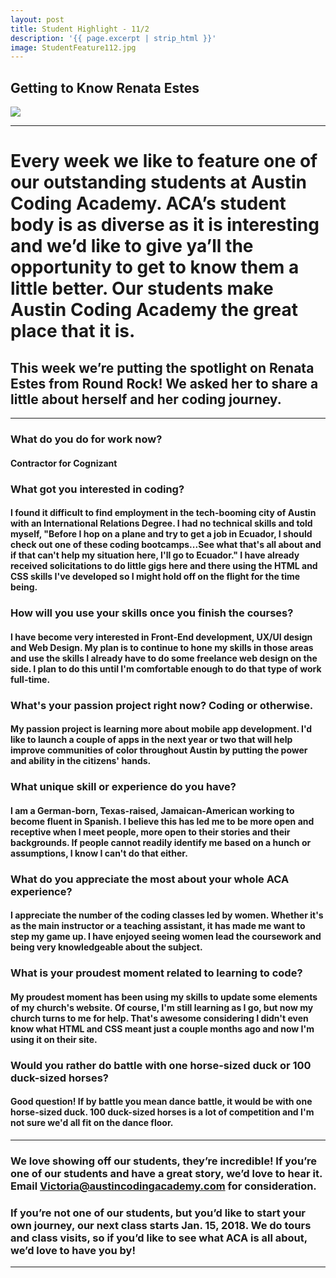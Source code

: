 ```yaml
---
layout: post
title: Student Highlight - 11/2
description: '{{ page.excerpt | strip_html }}'
image: StudentFeature112.jpg
---
```

## Getting to Know Renata Estes

<div class="col-sm-12">
  <img class="img-responsive" src="/assets/images/StudentFeature112.jpg"/>
</div>

---

# Every week we like to feature one of our outstanding students at Austin Coding Academy. ACA’s student body is as diverse as it is interesting and we’d like to give ya’ll the opportunity to get to know them a little better. Our students make Austin Coding Academy the great place that it is.

## This week we’re putting the spotlight on Renata Estes from Round Rock! We asked her to share a little about herself and her coding journey.

---

### What do you do for work now?

#### Contractor for Cognizant


### What got you interested in coding?

#### I found it difficult to find employment in the tech-booming city of Austin with an International Relations Degree. I had no technical skills and told myself, "Before I hop on a plane and try to get a job in Ecuador, I should check out one of these coding bootcamps...See what that's all about and if that can't help my situation here, I'll go to Ecuador."  I have already received solicitations to do little gigs here and there using the HTML and CSS skills I've developed so I might hold off on the flight for the time being. 


### How will you use your skills once you finish the courses?

#### I have become very interested in Front-End development, UX/UI design and Web Design. My plan is to continue to hone my skills in those areas and use the skills I already have to do some freelance web design on the side. I plan to do this until I'm comfortable enough to do that type of work full-time. 


### What's your passion project right now? Coding or otherwise.

#### My passion project is learning more about mobile app development. I'd like to launch a couple of apps in the next year or two that will help improve communities of color throughout Austin by putting the power and ability in the citizens' hands. 


### What unique skill or experience do you have?

#### I am a German-born, Texas-raised, Jamaican-American working to become fluent in Spanish. I believe this has led me to be more open and receptive when I meet people, more open to their stories and their backgrounds. If people cannot readily identify me based on a hunch or assumptions, I know I can't do that either. 


### What do you appreciate the most about your whole ACA experience?

#### I appreciate the number of the coding classes led by women. Whether it's as the main instructor or a teaching assistant, it has made me want to step my game up. I have enjoyed seeing women lead the coursework and being very knowledgeable about the subject. 


### What is your proudest moment related to learning to code?

#### My proudest moment has been using my skills to update some elements of my church's website. Of course, I'm still learning as I go, but now my church turns to me for help. That's awesome considering I didn't even know what HTML and CSS meant just a couple months ago and now I'm using it on their site.


### Would you rather do battle with one horse-sized duck or 100 duck-sized horses?

#### Good question! If by battle you mean dance battle, it would be with one horse-sized duck. 100 duck-sized horses is a lot of competition and I'm not sure we'd all fit on the dance floor. 

---

### We love showing off our students, they’re incredible! If you’re one of our students and have a great story, we’d love to hear it. Email Victoria@austincodingacademy.com for consideration. 

### If you’re not one of our students, but you’d like to start your own journey, our next class starts Jan. 15, 2018. We do tours and class visits, so if you’d like to see what ACA is all about, we’d love to have you by! 

---
